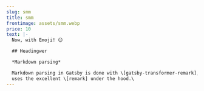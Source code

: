 ```yaml
---
slug: smm
title: smm
frontimage: assets/smm.webp
price: 10
text: |-
  Now, with Emoji! 😉

  ## Headingwer

  *Markdown parsing*

  Markdown parsing in Gatsby is done with \[gatsby-transformer-remark], which
  uses the excellent \[remark] under the hood.\
---
```


